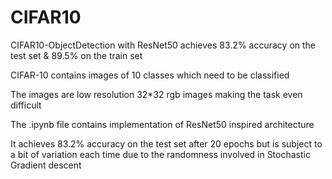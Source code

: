 # CIFAR10
CIFAR10-ObjectDetection with ResNet50 achieves 83.2% accuracy on the test set &amp; 89.5% on the train set

CIFAR-10 contains images of 10 classes which need to be classified

The images are low resolution 32*32 rgb images making the task even difficult

The .ipynb file contains implementation of ResNet50 inspired architecture

It achieves 83.2% accuracy on the test set after 20 epochs but is subject to a bit of variation each time due to the randomness involved in Stochastic Gradient descent
